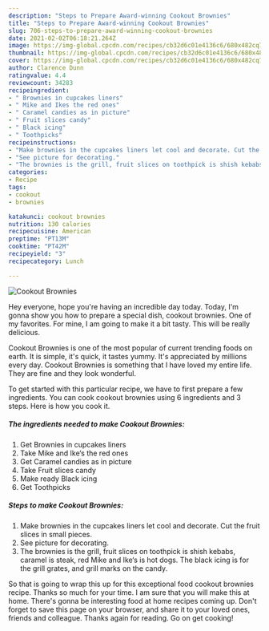 ```yaml
---
description: "Steps to Prepare Award-winning Cookout Brownies"
title: "Steps to Prepare Award-winning Cookout Brownies"
slug: 706-steps-to-prepare-award-winning-cookout-brownies
date: 2021-02-02T06:18:21.264Z
image: https://img-global.cpcdn.com/recipes/cb32d6c01e4136c6/680x482cq70/cookout-brownies-recipe-main-photo.jpg
thumbnail: https://img-global.cpcdn.com/recipes/cb32d6c01e4136c6/680x482cq70/cookout-brownies-recipe-main-photo.jpg
cover: https://img-global.cpcdn.com/recipes/cb32d6c01e4136c6/680x482cq70/cookout-brownies-recipe-main-photo.jpg
author: Clarence Dunn
ratingvalue: 4.4
reviewcount: 34283
recipeingredient:
- " Brownies in cupcakes liners"
- " Mike and Ikes the red ones"
- " Caramel candies as in picture"
- " Fruit slices candy"
- " Black icing"
- " Toothpicks"
recipeinstructions:
- "Make brownies in the cupcakes liners let cool and decorate. Cut the fruit slices in small pieces."
- "See picture for decorating."
- "The brownies is the grill, fruit slices on toothpick is shish kebabs, caramel is steak, red Mike and Ike‘s is hot dogs. The black icing is for the grill grates, and grill marks on the candy."
categories:
- Recipe
tags:
- cookout
- brownies

katakunci: cookout brownies 
nutrition: 130 calories
recipecuisine: American
preptime: "PT13M"
cooktime: "PT42M"
recipeyield: "3"
recipecategory: Lunch

---
```



![Cookout Brownies](https://img-global.cpcdn.com/recipes/cb32d6c01e4136c6/680x482cq70/cookout-brownies-recipe-main-photo.jpg)

Hey everyone, hope you're having an incredible day today. Today, I'm gonna show you how to prepare a special dish, cookout brownies. One of my favorites. For mine, I am going to make it a bit tasty. This will be really delicious.

Cookout Brownies is one of the most popular of current trending foods on earth. It is simple, it's quick, it tastes yummy. It's appreciated by millions every day. Cookout Brownies is something that I have loved my entire life. They are fine and they look wonderful.




To get started with this particular recipe, we have to first prepare a few ingredients. You can cook cookout brownies using 6 ingredients and 3 steps. Here is how you cook it.

<!--inarticleads1-->

##### The ingredients needed to make Cookout Brownies:

1. Get  Brownies in cupcakes liners
1. Take  Mike and Ike‘s the red ones
1. Get  Caramel candies as in picture
1. Take  Fruit slices candy
1. Make ready  Black icing
1. Get  Toothpicks




<!--inarticleads2-->

##### Steps to make Cookout Brownies:

1. Make brownies in the cupcakes liners let cool and decorate. Cut the fruit slices in small pieces.
1. See picture for decorating.
1. The brownies is the grill, fruit slices on toothpick is shish kebabs, caramel is steak, red Mike and Ike‘s is hot dogs. The black icing is for the grill grates, and grill marks on the candy.




So that is going to wrap this up for this exceptional food cookout brownies recipe. Thanks so much for your time. I am sure that you will make this at home. There's gonna be interesting food at home recipes coming up. Don't forget to save this page on your browser, and share it to your loved ones, friends and colleague. Thanks again for reading. Go on get cooking!
